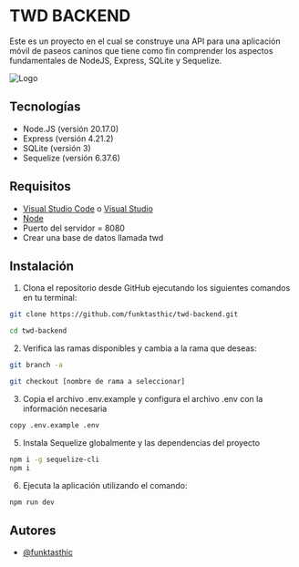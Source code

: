# TWD BACKEND

Este es un proyecto en el cual se construye una API para una aplicación móvil de paseos caninos que tiene como fin comprender los aspectos fundamentales de NodeJS, Express, SQLite y Sequelize.

![Logo](https://i.imgur.com/QY85v6q.png)

## Tecnologías

- Node.JS (versión 20.17.0)
- Express (versión 4.21.2)
- SQLite (versión 3)
- Sequelize (versión 6.37.6)

## Requisitos
- [Visual Studio Code](https://code.visualstudio.com/) o [Visual Studio](https://visualstudio.microsoft.com/)
 - [Node](https://nodejs.org/en/download/current)
 - Puerto del servidor = 8080
 - Crear una base de datos llamada twd

## Instalación

1. Clona el repositorio desde GitHub ejecutando los siguientes comandos en tu terminal:

```bash
git clone https://github.com/funktasthic/twd-backend.git

cd twd-backend
```

2. Verifica las ramas disponibles y cambia a la rama que deseas:

```bash
git branch -a

git checkout [nombre de rama a seleccionar]
```

3. Copia el archivo .env.example y configura el archivo .env con la información necesaria

```bash
copy .env.example .env
```

5. Instala Sequelize globalmente y las dependencias del proyecto

```bash
npm i -g sequelize-cli
npm i
```

6. Ejecuta la aplicación utilizando el comando:

```bash
npm run dev
```

## Autores

- [@funktasthic](https://www.github.com/funktasthic)
